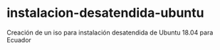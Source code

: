 # instalacion-desatendida-ubuntu
Creación de un iso para instalación desatendida de Ubuntu 18.04 para Ecuador
